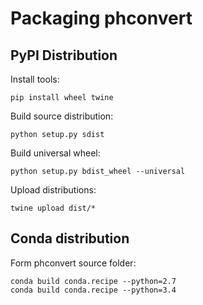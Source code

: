 # Packaging phconvert

## PyPI Distribution

Install tools:

```
pip install wheel twine
```

Build source distribution:

```
python setup.py sdist
```

Build universal wheel:

```
python setup.py bdist_wheel --universal
```

Upload distributions:

```
twine upload dist/*
```

## Conda distribution

Form phconvert source folder:

```
conda build conda.recipe --python=2.7
conda build conda.recipe --python=3.4
```

